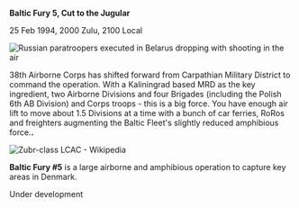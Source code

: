 **Baltic Fury 5, Cut to the Jugular**

25 Feb 1994, 2000 Zulu, 2100 Local

![Russian paratroopers executed in Belarus dropping with shooting in the
air](/assets/images/aar/bf/bf5/image1.jpeg)

38th Airborne Corps has shifted forward from Carpathian Military
District to command the operation. With a Kaliningrad based MRD as the
key ingredient, two Airborne Divisions and four Brigades (including the
Polish 6th AB Division) and Corps troops - this is a big force. You have
enough air lift to move about 1.5 Divisions at a time with a bunch of
car ferries, RoRos and freighters augmenting the Baltic Fleet's slightly
reduced amphibious force.**.**

![Zubr-class LCAC -
Wikipedia](/assets/images/aar/bf/bf5/image2.jpeg)

**<span class="underline">Baltic Fury \#5</span>** is a large airborne
and amphibious operation to capture key areas in Denmark.

Under development
